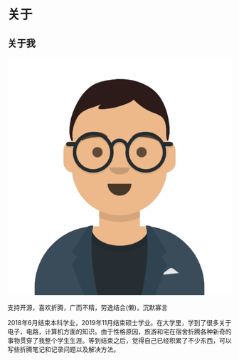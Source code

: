 # 关于


## 关于我

![about me](/images/avataaar2.png)

支持开源，喜欢折腾，广而不精，劳逸结合(懒)，沉默寡言

2018年6月结束本科学业，2019年11月结束硕士学业。在大学里，学到了很多关于电子，电路，计算机方面的知识。由于性格原因，旅游和宅在宿舍折腾各种新奇的事物贯穿了我整个学生生涯。等到结束之后，觉得自己已经积累了不少东西，可以写些折腾笔记和记录问题以及解决方法。

